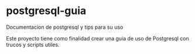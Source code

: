 # postgresql-guia
Documentacion de postgresql y tips para su uso

   Este proyecto tiene como finalidad crear una guia de uso de Postgresql con trucos y scripts utiles.
